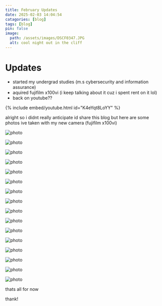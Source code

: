 ```yaml
---
title: February Updates
date: 2025-02-03 14:04:54
catagories: [blog]
tags: [blog]
pin: false
image:
  path: /assets/images/DSCF0347.JPG
  alt: cool night out in the cliff
---
```


# Updates
- started my undergrad studies (m.s cybersecurity and information assurance)
- aquired fujifilm x100vi (i keep talking about it cuz i spent rent on it lol)
- back on youtube??

{% include embed/youtube.html id="K4eYqt8LoYY" %}

alright so i didnt really anticipate id share this blog but here are some photos ive taken with my new camera (fujifilm x100vi)

![photo](/assets/images/DSCF0061.JPG)

![photo](/assets/images/DSCF0065.JPG)

![photo](/assets/images/DSCF0096.JPG)

![photo](/assets/images/DSCF0127.JPG)

![photo](/assets/images/DSCF0201.JPG)

![photo](/assets/images/DSCF0221.JPG)

![photo](/assets/images/DSCF0225.JPG)

![photo](/assets/images/DSCF0262.JPG)

![photo](/assets/images/DSCF0286.JPG)

![photo](/assets/images/DSCF0347.JPG)

![photo](/assets/images/DSCF0365.JPG)

![photo](/assets/images/DSCF0718.JPG)

![photo](/assets/images/DSCF0736.JPG)

![photo](/assets/images/DSCF0755.JPG)

![photo](/assets/images/DSCF0770.JPG)

![photo](/assets/images/DSCF0775.JPG)

thats all for now

thank! 